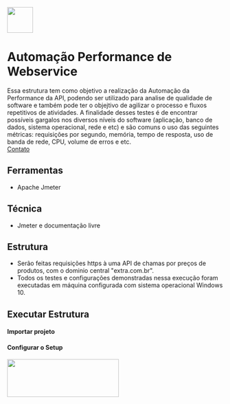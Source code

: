 <img src="https://logodownload.org/wp-content/uploads/2014/05/itau-logo-1.png" width="60" height="60">

# Automação Performance de Webservice
Essa estrutura tem como objetivo a realização da Automação da Performance da API, podendo ser utilizado para analise de qualidade de software e também pode ter o objejtivo de agilizar o processo e fluxos repetitivos de atividades. A finalidade desses testes é de encontrar possíveis gargalos nos diversos níveis do software (aplicação, banco de dados, sistema operacional, rede e etc) e são comuns o uso das seguintes métricas: requisições por segundo, memória, tempo de resposta, uso de banda de rede, CPU, volume de erros e etc.
<br>
[Contato](mailto:mateusouza2014@live.com)
<br>
## Ferramentas
- Apache Jmeter 

## Técnica
- Jmeter e documentação livre

## Estrutura
- Serão feitas requisições https à uma API de chamas por preços de produtos, com o dominio central "extra.com.br".
- Todos os testes e configurações demonstradas nessa execução foram executadas em máquina configurada com sistema operacional Windows 10.

## Executar Estrutura
#### Importar projeto
#### Configurar o Setup

<img src="https://jmeter.apache.org/images/logo.svg" width="260" height="88">
